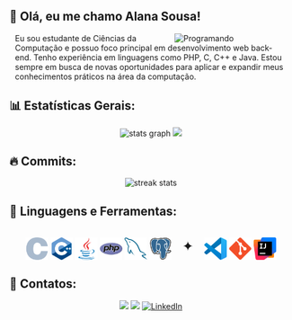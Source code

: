 ## 🌸 Olá, eu me chamo Alana Sousa!

<img align="right" src="https://i.pinimg.com/originals/e0/e3/64/e0e364075f88ce85d355c8218199ebc8.gif" width="210" alt="Programando">

<div style="margin:10px" width="40">
Eu sou estudante de Ciências da Computação e possuo foco principal em desenvolvimento web back-end. Tenho experiência em linguagens como PHP, C, C++ e Java. Estou sempre em busca de novas oportunidades para aplicar e expandir meus conhecimentos práticos na área da computação.
</div>

</div>

## 📊 Estatísticas Gerais:
  <div align="center">
    <img src="https://github-readme-stats.vercel.app/api?username=alana102&show_icons=true&theme=rose&rank_icon=github" height="150" alt="stats graph" />
    <img height=150 src="https://github-readme-stats.vercel.app/api/top-langs?username=alana102&layout=compact&langs_count=8&theme=rose" />
</div>

## 🔥 Commits:
<div align="center">
    <img src="https://github-readme-streak-stats.herokuapp.com/?user=alana102&theme=rose" alt="streak stats" />
</div>

## 🌷 Linguagens e Ferramentas:
<div align="center">
  <div style="display: inline_block"><br>
    <img align="center" alt="Alana-C" height="40" width="40" src="https://raw.githubusercontent.com/devicons/devicon/master/icons/c/c-original.svg">
    <img align="center" alt="Alana-C++" height="40" width="40" src="https://raw.githubusercontent.com/devicons/devicon/master/icons/cplusplus/cplusplus-original.svg">
    <img align="center" alt="Alana-Java" height="40" width="40" src="https://raw.githubusercontent.com/devicons/devicon/master/icons/java/java-original.svg">
    <img align="center" alt="Alana-PHP" height="40" width="40" src="https://raw.githubusercontent.com/devicons/devicon/master/icons/php/php-original.svg">
    <img align="center" alt="Alana-MySQL" height="40" width="40" src="https://raw.githubusercontent.com/devicons/devicon/master/icons/mysql/mysql-original.svg">
    <img align="center" alt="Alana-PostgreSQL" height="40" width="40" src="https://raw.githubusercontent.com/devicons/devicon/master/icons/postgresql/postgresql-original.svg">
    <span style="margin: 0 15px; font-size: 24px;">✦</span>
    <img align="center" alt="VSCode" height="40" width="40" src="https://raw.githubusercontent.com/devicons/devicon/master/icons/vscode/vscode-original.svg">
    <img align="center" alt="Git" height="40" width="40" src="https://raw.githubusercontent.com/devicons/devicon/master/icons/git/git-original.svg">
    <img align="center" alt="IntelliJ" height="40" width="40" src="https://raw.githubusercontent.com/devicons/devicon/master/icons/intellij/intellij-original.svg">
  </div>
</div>


## 🪻 Contatos:

<div align="center"> 
  <a href="https://instagram.com/myunwijii_" target="_blank"><img src="https://img.shields.io/badge/-Instagram-%23E4405F?style=for-the-badge&logo=instagram&color=862931&logoColor=E9D8D4" target="_blank"></a>
  <a href = "mailto:alana.augusto102@gmail.com"><img src="https://img.shields.io/badge/-Gmail-%23333?style=for-the-badge&logo=gmail&logoColor=862931&color=E9D8D4" target="_blank"></a>
   <a href="https://www.linkedin.com/in/alana-maria-sousa-augusto-b84362349" target="_blank">
    <img src="https://img.shields.io/badge/LinkedIn-%23862931?style=for-the-badge&logo=linkedin&logoColor=white" alt="LinkedIn">
  </a>
  
</div>
